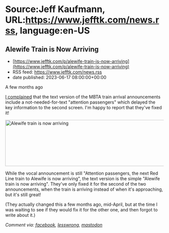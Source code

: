 # Source:Jeff Kaufmann, URL:https://www.jefftk.com/news.rss, language:en-US

## Alewife Train is Now Arriving
 - [https://www.jefftk.com/p/alewife-train-is-now-arriving](https://www.jefftk.com/p/alewife-train-is-now-arriving)
 - RSS feed: https://www.jefftk.com/news.rss
 - date published: 2023-06-17 08:00:00+00:00

<p><span>

A few months ago </span>

<a href="https://www.jefftk.com/p/attention-passengers-not-for-signs">I
complained</a> that the text version of the MBTA train arrival
announcements include a not-needed-for-text "attention passengers"
which delayed the key information to the second screen.  I'm happy to
report that they've fixed it!



<p>

<a href="https://www.jefftk.com/alewife-train-is-now-arriving-big.jpg"><img alt="Alewife train is now arriving" class="mobile-fullwidth" height="147" src="https://www.jefftk.com/alewife-train-is-now-arriving.jpg" width="550" /><div class="image-vertical-spacer"></div></a>

</p>

<p>

While the vocal announcement is still "Attention passengers, the next
Red Line train to Alewife is now arriving", the text version is the
simple "Alewife train is now arriving".  They've only fixed it for the
second of the two announcements, when the train is arriving instead of
when it's approaching, but it's still great!

</p>

<p>

(They actually changed this a few months ago, mid-April,
but at the time I was waiting to see if they would fix it for the
other one, and then forgot to write about it.)

  </p>

<p><i>Comment via: <a href="https://www.facebook.com/jefftk/posts/pfbid02DLpfuW4LrU5xP2NWcdyuWx4EhZvpmp3inqFTqZaq7a6JDtd6NK6bvkKX1vWT1a8Al">facebook</a>, <a href="https://lesswrong.com/posts/ornkQKxabAxCmbmXP">lesswrong</a>, <a href="https://mastodon.mit.edu/@jefftk/110559758204875428">mastodon</a></i></p>

